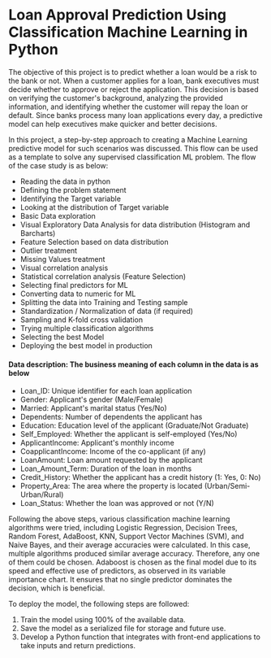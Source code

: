 # Loan Approval Prediction Using Classification Machine Learning in Python
The objective of this project is to predict whether a loan would be a risk to the bank or not. When a customer applies for a loan, bank executives must decide whether to approve or reject the application. This decision is based on verifying the customer's background, analyzing the provided information, and identifying whether the customer will repay the loan or default. Since banks process many loan applications every day, a predictive model can help executives make quicker and better decisions.

In this project, a step-by-step approach to creating a Machine Learning predictive model for such scenarios was discussed. This flow can be used as a template to solve any supervised classification ML problem.
The flow of the case study is as below:
- Reading the data in python
- Defining the problem statement
- Identifying the Target variable
- Looking at the distribution of Target variable
- Basic Data exploration
- Visual Exploratory Data Analysis for data distribution (Histogram and Barcharts)
- Feature Selection based on data distribution
- Outlier treatment
- Missing Values treatment
- Visual correlation analysis
- Statistical correlation analysis (Feature Selection)
- Selecting final predictors for ML
- Converting data to numeric for ML
- Splitting the data into Training and Testing sample
- Standardization / Normalization of data (if required)
- Sampling and K-fold cross validation
- Trying multiple classification algorithms
- Selecting the best Model
- Deploying the best model in production

#### Data description: The business meaning of each column in the data is as below
- Loan_ID: Unique identifier for each loan application
- Gender: Applicant's gender (Male/Female)
- Married: Applicant's marital status (Yes/No)
- Dependents: Number of dependents the applicant has
- Education: Education level of the applicant (Graduate/Not Graduate)
- Self_Employed: Whether the applicant is self-employed (Yes/No)
- ApplicantIncome: Applicant's monthly income
- CoapplicantIncome: Income of the co-applicant (if any)
- LoanAmount: Loan amount requested by the applicant
- Loan_Amount_Term: Duration of the loan in months
- Credit_History: Whether the applicant has a credit history (1: Yes, 0: No)
- Property_Area: The area where the property is located (Urban/Semi-Urban/Rural)
- Loan_Status: Whether the loan was approved or not (Y/N)

Following the above steps, various classification machine learning algorithms were tried, including Logistic Regression, Decision Trees, Random Forest, AdaBoost, KNN, Support Vector Machines (SVM), and Naive Bayes, and their average accuracies were calculated. In this case, multiple algorithms produced similar average accuracy. Therefore, any one of them could be chosen. Adaboost is chosen as the final model due to its speed and effective use of predictors, as observed in its variable importance chart. It ensures that no single predictor dominates the decision, which is beneficial.

To deploy the model, the following steps are followed:
1.	Train the model using 100% of the available data.
2.	Save the model as a serialized file for storage and future use.
3.	Develop a Python function that integrates with front-end applications to take inputs and return predictions.
